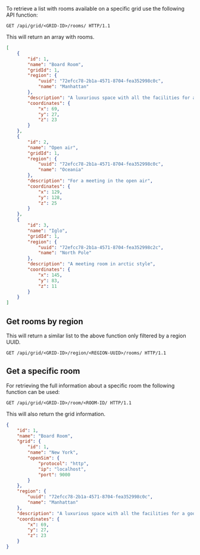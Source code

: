 To retrieve a list with rooms available on a specific grid use the following API function:

```http
GET /api/grid/<GRID-ID>/rooms/ HTTP/1.1
```

This will return an array with rooms.
```json
[
    {
        "id": 1,
        "name": "Board Room",
        "gridId": 1,
        "region": {
            "uuid": "72efcc78-2b1a-4571-8704-fea352998c0c",
            "name": "Manhattan"
        },
        "description": "A luxurious space with all the facilities for a good meeting",
        "coordinates": {
            "x": 69,
            "y": 27,
            "z": 23
        }
    },
    {
        "id": 2,
        "name": "Open air",
        "gridId": 1,
        "region": {
            "uuid": "72efcc78-2b1a-4571-8704-fea352998c0c",
            "name": "Oceania"
        },
        "description": "For a meeting in the open air",
        "coordinates": {
            "x": 129,
            "y": 128,
            "z": 25
        }
    },
    {
        "id": 3,
        "name": "Iglo",
        "gridId": 1,
        "region": {
            "uuid": "72efcc78-2b1a-4571-8704-fea352998c2c",
            "name": "North Pole"
        },
        "description": "A meeting room in arctic style",
        "coordinates": {
            "x": 145,
            "y": 83,
            "z": 11
        }
    }
]
```

## Get rooms by region
This will return a similar list to the above function only filtered by a region UUID.

```http
GET /api/grid/<GRID-ID>/region/<REGION-UUID>/rooms/ HTTP/1.1
```

## Get a specific room
For retrieving the full information about a specific room the following function can be used:
```http
GET /api/grid/<GRID-ID>/room/<ROOM-ID/ HTTP/1.1
```

This will also return the grid information.

```json
{
    "id": 1,
    "name": "Board Room",
    "grid": {
        "id": 1,
        "name": "New York",
        "openSim": {
            "protocol": "http",
            "ip": "localhost",
            "port": 9000
        }
    },
    "region": {
        "uuid": "72efcc78-2b1a-4571-8704-fea352998c0c",
        "name": "Manhattan"
    },
    "description": "A luxurious space with all the facilities for a good meeting",
    "coordinates": {
        "x": 69,
        "y": 27,
        "z": 23
    }
}
```